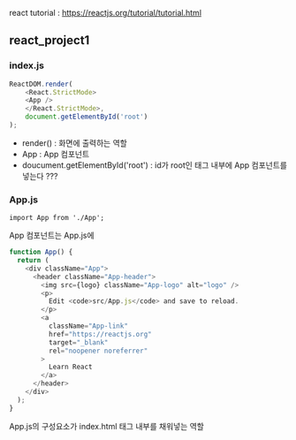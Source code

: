 react tutorial : https://reactjs.org/tutorial/tutorial.html


## react_project1

### index.js
```javascript
ReactDOM.render(
	<React.StrictMode>
	<App />
	</React.StrictMode>,
	document.getElementById('root')
);
```

- render() : 화면에 출력하는 역할
- App : App 컴포넌트
- doucument.getElementById('root') : id가 root인 태그 내부에 App 컴포넌트를 넣는다 ???

### App.js

```javescript
import App from './App';
```

App 컴포넌트는 App.js에

```javascript
function App() {
  return (
    <div className="App">
      <header className="App-header">
        <img src={logo} className="App-logo" alt="logo" />
        <p>
          Edit <code>src/App.js</code> and save to reload.
        </p>
        <a
          className="App-link"
          href="https://reactjs.org"
          target="_blank"
          rel="noopener noreferrer"
        >
          Learn React
        </a>
      </header>
    </div>
  );
}
``` 

App.js의 구성요소가 index.html <body> 태그 내부를 채워넣는 역할